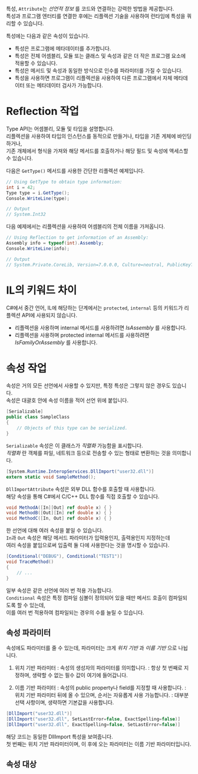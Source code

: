특성, `Attribute`는 _선언적 정보_ 를 코드와 연결하는 강력한 방법을 제공합니다.       
특성과 프로그램 엔터티를 연결한 후에는 리플렉션 기술을 사용하여 런타임에 특성을 쿼리할 수 있습니다.          

특성에는 다음과 같은 속성이 있습니다.               
- 특성은 프로그램에 메타데이터를 추가합니다.
- 특성은 전체 어셈블리, 모듈 또는 클래스 및 속성과 같은 더 작은 프로그램 요소에 적용할 수 있습니다.
- 특성은 메서드 및 속성과 동일한 방식으로 인수를 파라미터를 가질 수 있습니다.
- 특성을 사용하면 프로그램이 리플렉션을 사용하여 다른 프로그램에서 자체 메타데이터 또는 메타데이터 검사가 가능합니다.

# Reflection 작업
Type API는 어셈블리, 모듈 및 타입을 설명합니다.         
리플렉션을 사용하여 타입의 인스턴스를 동적으로 만들거나, 타입을 기존 게체에 바인딩하거나,            
기존 개체에서 형식을 가져와 해당 메서드를 호출하거나 해당 필드 및 속성에 액세스할 수 있습니다.       

다음은 `GetType()` 메서드를 사용한 간단한 리플렉션 예제입니다.       
```cs
// Using GetType to obtain type information:
int i = 42;
Type type = i.GetType();
Console.WriteLine(type);

// Output
// System.Int32
```

다음 예제에서는 리플렉션을 사용하여 어셈블리의 전체 이름을 가져옵니다.
```cs
// Using Reflection to get information of an Assembly:
Assembly info = typeof(int).Assembly;
Console.WriteLine(info);

// Output
// System.Private.CoreLib, Version=7.0.0.0, Culture=neutral, PublicKeyToken=7cec85d7bea7798e
```

# IL의 키워드 차이
C#에서 중간 언어, IL에 해당하는 단계에서는 `protected`, `internal` 등의 키워드가 리플렉션 API에 사용되지 않습니다.        

- 리플렉션을 사용하며 internal 메서드를 사용하려면 _IsAssembly_ 를 사용합니다.
- 리플렉션을 사용하며 protected internal 메서드를 사용하려면 _IsFamilyOrAssembly_ 를 사용합니다.

# 속성 작업
속성은 거의 모든 선언에서 사용할 수 있지만, 특정 특성은 그렇지 않은 경우도 있습니다.        
속성은 대괄호 안에 속성 이름을 적어 선언 위에 붙입니다.      

```cs
[Serializable]
public class SampleClass
{
    // Objects of this type can be serialized.
}
```
`Serializable` 속성은 이 클래스가 _직렬화_ 가능함을 표시합니다.                
_직렬화_ 란 객체를 파일, 네트워크 등으로 전송할 수 있는 형태로 변환하는 것을 의미합니다.              

```cs
[System.Runtime.InteropServices.DllImport("user32.dll")]
extern static void SampleMethod();
```
`DllImportAttribute` 속성은 외부 DLL 함수를 호출할 때 사용합니다.         
해당 속성을 통해 C#에서 C/C++ DLL 함수를 직접 호출할 수 있습니다.        

```cs
void MethodA([In][Out] ref double x) { }
void MethodB([Out][In] ref double x) { }
void MethodC([In, Out] ref double x) { }
```
한 선언에 대해 여러 속성을 붙일 수 있습니다.         
`In`과 `Out` 속성은 해당 메서드 파라미터가 입력용인지, 출력용인지 지정하는데                     
여러 속성을 붙임으로써 입출력 둘 다에 사용한다는 것을 명시할 수 있습니다.        

```cs
[Conditional("DEBUG"), Conditional("TEST1")]
void TraceMethod()
{
    // ...
}
```
일부 속성은 같은 선언에 여러 번 적용 가능합니다.        
`Conditional` 속성은 특정 컴파일 심볼이 정의되어 있을 때만 메서드 호출이 컴파일되도록 할 수 있는데,       
이를 여러 번 적용하여 컴파일되는 경우의 수를 늘릴 수 있습니다.          

## 속성 파라미터
속성에도 파라미터를 줄 수 있는데, 파라미터는 크게 _위치 기반_ 과 _이름 기반_ 으로 나뉩니다.          

1. 위치 기반 파라미터
: 속성의 생성자의 파라미터를 의미합니다.
: 항상 첫 번째로 지정하며, 생략할 수 없는 필수 값이 여기에 들어갑니다.

2. 이름 기반 파라미터
: 속성의 public property나 field를 지정할 때 사용합니다.
: 위치 기반 파라미터 뒤에 올 수 있으며, 순서는 자유롭게 사용 가능합니다.
: 대부분 선택 사항이며, 생략하면 기본값을 사용합니다.

```cs
[DllImport("user32.dll")]
[DllImport("user32.dll", SetLastError=false, ExactSpelling=false)]
[DllImport("user32.dll", ExactSpelling=false, SetLastError=false)]
```
해당 코드는 동일한 DllImport 특성을 보여줍니다.       
첫 번째는 위치 기반 파라미터이며, 이 후에 오는 파라미터는 이름 기반 파라미터입니다.        

## 속성 대상
